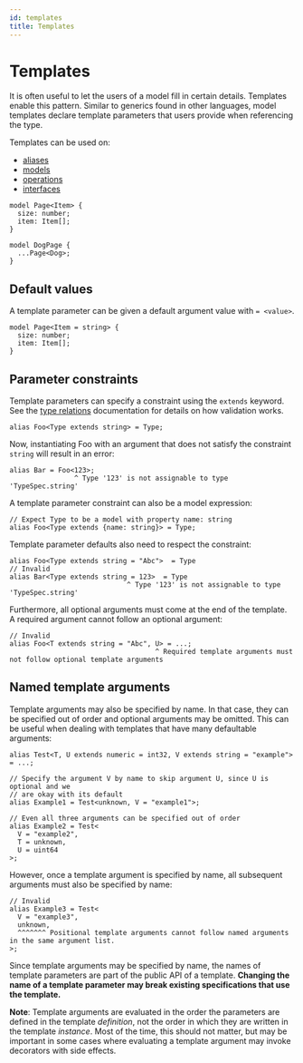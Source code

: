 ```yaml
---
id: templates
title: Templates
---
```


# Templates

It is often useful to let the users of a model fill in certain details. Templates enable this pattern. Similar to generics found in other languages, model templates declare template parameters that users provide when referencing the type.

Templates can be used on:

- [aliases](./alias.md)
- [models](./models.md)
- [operations](./operations.md)
- [interfaces](./interfaces.md)

```typespec
model Page<Item> {
  size: number;
  item: Item[];
}

model DogPage {
  ...Page<Dog>;
}
```

## Default values

A template parameter can be given a default argument value with `= <value>`.

```typespec
model Page<Item = string> {
  size: number;
  item: Item[];
}
```

## Parameter constraints

Template parameters can specify a constraint using the `extends` keyword. See the [type relations](./type-relations.md) documentation for details on how validation works.

```typespec
alias Foo<Type extends string> = Type;
```

Now, instantiating Foo with an argument that does not satisfy the constraint `string` will result in an error:

```typespec
alias Bar = Foo<123>;
                ^ Type '123' is not assignable to type 'TypeSpec.string'
```

A template parameter constraint can also be a model expression:

```typespec
// Expect Type to be a model with property name: string
alias Foo<Type extends {name: string}> = Type;
```

Template parameter defaults also need to respect the constraint:

```typespec
alias Foo<Type extends string = "Abc">  = Type
// Invalid
alias Bar<Type extends string = 123>  = Type
                             ^ Type '123' is not assignable to type 'TypeSpec.string'
```

Furthermore, all optional arguments must come at the end of the template. A required argument cannot follow an optional argument:

```typespec
// Invalid
alias Foo<T extends string = "Abc", U> = ...;
                                    ^ Required template arguments must not follow optional template arguments
```

## Named template arguments

Template arguments may also be specified by name. In that case, they can be specified out of order and optional arguments may be omitted. This can be useful when dealing with templates that have many defaultable arguments:

```typespec
alias Test<T, U extends numeric = int32, V extends string = "example"> = ...;

// Specify the argument V by name to skip argument U, since U is optional and we
// are okay with its default
alias Example1 = Test<unknown, V = "example1">;

// Even all three arguments can be specified out of order
alias Example2 = Test<
  V = "example2",
  T = unknown,
  U = uint64
>;
```

However, once a template argument is specified by name, all subsequent arguments must also be specified by name:

```typespec
// Invalid
alias Example3 = Test<
  V = "example3",
  unknown,
  ^^^^^^^ Positional template arguments cannot follow named arguments in the same argument list.
>;
```

Since template arguments may be specified by name, the names of template parameters are part of the public API of a template. **Changing the name of a template parameter may break existing specifications that use the template.**

**Note**: Template arguments are evaluated in the order the parameters are defined in the template _definition_, not the order in which they are written in the template _instance_. Most of the time, this should not matter, but may be important in some cases where evaluating a template argument may invoke decorators with side effects.
